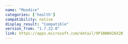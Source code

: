 ```yaml
---
name: "Moodice"
categories: ['health']
compatibility: native
display_result: "Compatible"
version_from: "1.7.22.0"
link: https://apps.microsoft.com/detail/9P1BWW426X2B
---
```

